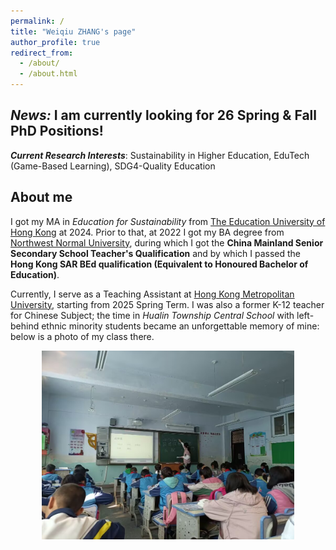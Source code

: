 ```yaml
---
permalink: /
title: "Weiqiu ZHANG's page"
author_profile: true
redirect_from: 
  - /about/
  - /about.html
---
```


## *News:* I am currently looking for 26 Spring & Fall PhD Positions!

***Current Research Interests***: Sustainability in Higher Education, EduTech (Game-Based Learning), SDG4-Quality Education 

## About me

I got my MA in *Education for Sustainability* from [The Education University of Hong Kong](https://www.eduhk.hk/en/) at 2024. Prior to that, at 2022 I got my BA degree from [Northwest Normal University](https://en.wikipedia.org/wiki/Northwest_Normal_University), during which I got the **China Mainland Senior Secondary School Teacher's Qualification** and by which I passed the **Hong Kong SAR BEd qualification (Equivalent to Honoured Bachelor of Education)**.

Currently, I serve as a Teaching Assistant at [Hong Kong Metropolitan University](https://www.hkmu.edu.hk/), starting from 2025 Spring Term. I was also a former K-12 teacher for Chinese Subject; the time in *Hualin Township Central School* with left-behind ethnic minority students became an unforgettable memory of mine: below is a photo of my class there.

<div style="display: flex; justify-content: center; align-items: center;">
    <img src="../files/hualin.jpg" alt="Sample_GIF" style="width: 80%; height: auto;">
</div>
<br>